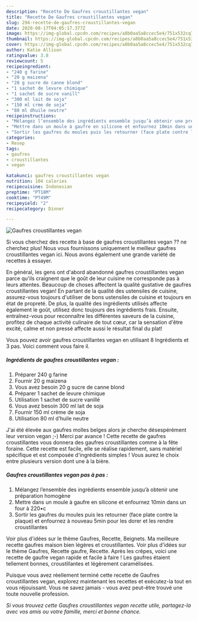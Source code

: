 ```yaml
---
description: "Recette De Gaufres croustillantes vegan"
title: "Recette De Gaufres croustillantes vegan"
slug: 294-recette-de-gaufres-croustillantes-vegan
date: 2020-08-17T04:05:17.377Z
image: https://img-global.cpcdn.com/recipes/a8b0aa5a8ccec5e4/751x532cq70/gaufres-croustillantes-vegan-photo-principale-de-la-recette.jpg
thumbnail: https://img-global.cpcdn.com/recipes/a8b0aa5a8ccec5e4/751x532cq70/gaufres-croustillantes-vegan-photo-principale-de-la-recette.jpg
cover: https://img-global.cpcdn.com/recipes/a8b0aa5a8ccec5e4/751x532cq70/gaufres-croustillantes-vegan-photo-principale-de-la-recette.jpg
author: Katie Allison
ratingvalue: 3.8
reviewcount: 5
recipeingredient:
- "240 g farine"
- "20 g maizena"
- "20 g sucre de canne blond"
- "1 sachet de levure chimique"
- "1 sachet de sucre vanill"
- "300 ml lait de soja"
- "150 ml crme de soja"
- "80 ml dhuile neutre"
recipeinstructions:
- "Mélangez l’ensemble des ingrédients ensemble jusqu’à obtenir une préparation homogène"
- "Mettre dans un moule à gaufre en silicone et enfournez 10min dans un four à 220•c"
- "Sortir les gaufres du moules puis les retourner (face plate contre la plaque) et enfournez à nouveau 5min pour les dorer et les rendre croustillantes"
categories:
- Resep
tags:
- gaufres
- croustillantes
- vegan

katakunci: gaufres croustillantes vegan 
nutrition: 104 calories
recipecuisine: Indonesian
preptime: "PT18M"
cooktime: "PT49M"
recipeyield: "2"
recipecategory: Dinner

---
```



![Gaufres croustillantes vegan](https://img-global.cpcdn.com/recipes/a8b0aa5a8ccec5e4/751x532cq70/gaufres-croustillantes-vegan-photo-principale-de-la-recette.jpg)

Si vous cherchez des recette à base de gaufres croustillantes vegan ?? ne cherchez plus! Nous vous fournissons uniquement le meilleur gaufres croustillantes vegan ici. Nous avons également une grande variété de recettes à essayer.

En général, les gens ont d'abord abandonné gaufres croustillantes vegan parce qu'ils craignent que le goût de leur cuisine ne corresponde pas à leurs attentes. Beaucoup de choses affectent la qualité gustative de gaufres croustillantes vegan! En partant de la qualité des ustensiles de cuisine, assurez-vous toujours d'utiliser de bons ustensiles de cuisine et toujours en état de propreté. De plus, la qualité des ingrédients utilisés affecte également le goût, utilisez donc toujours des ingrédients frais. Ensuite, entraînez-vous pour reconnaître les différentes saveurs de la cuisine, profitez de chaque activité culinaire de tout cœur, car la sensation d'être excité, calme et non pressé affecte aussi le résultat final du plat!

<!--inarticleads1-->

Vous pouvez avoir gaufres croustillantes vegan en utilisant 8 Ingrédients et 3 pas. Voici comment vous faire il.

##### Ingrédients de gaufres croustillantes vegan :

1. Préparer 240 g farine
1. Fournir 20 g maizena
1. Vous avez besoin 20 g sucre de canne blond
1. Préparer 1 sachet de levure chimique
1. Utilisation 1 sachet de sucre vanillé
1. Vous avez besoin 300 ml lait de soja
1. Fournir 150 ml crème de soja
1. Utilisation 80 ml d’huile neutre


J&#39;ai été élevée aux gaufres molles belges alors je cherche désespérément leur version vegan ;-) Merci par avance ! Cette recette de gaufres croustillantes vous donnera des gaufres croustillantes comme à la fête foraine. Cette recette est facile, elle se réalise rapidement, sans matériel spécifique et est composée d&#39;ingrédients simples ! Vous aurez le choix entre plusieurs version dont une à la bière. 

<!--inarticleads2-->

##### Gaufres croustillantes vegan pas à pas :

1. Mélangez l’ensemble des ingrédients ensemble jusqu’à obtenir une préparation homogène
1. Mettre dans un moule à gaufre en silicone et enfournez 10min dans un four à 220•c
1. Sortir les gaufres du moules puis les retourner (face plate contre la plaque) et enfournez à nouveau 5min pour les dorer et les rendre croustillantes


Voir plus d&#39;idées sur le thème Gaufres, Recette, Beignets. Ma meilleure recette gaufres maison bien légères et croustillantes. Voir plus d&#39;idées sur le thème Gaufres, Recette gaufre, Recette. Après les crêpes, voici une recette de gaufre vegan rapide et facile à faire ! Les gaufres étaient tellement bonnes, croustillantes et légèrement caramélisées. 

<!--inarticleads1-->

<p>
Puisque vous avez réellement terminé cette recette de Gaufres croustillantes vegan, explorez maintenant les recettes et exécutez-la tout en vous réjouissant. Vous ne savez jamais - vous avez peut-être trouvé une toute nouvelle profession.
</p>

<p>
<i>Si vous trouvez cette Gaufres croustillantes vegan recette utile, partagez-la avec vos amis ou votre famille, merci et bonne chance.</i>
</p>
